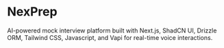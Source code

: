# NexPrep
AI-powered mock interview platform built with Next.js, ShadCN UI, Drizzle ORM, Tailwind CSS, Javascript, and Vapi for real-time voice interactions.
